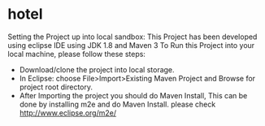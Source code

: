 # hotel
Setting the Project up into local sandbox:
This Project has been developed using eclipse IDE using JDK 1.8 and Maven 3
To Run this Project into your local machine, please follow these steps:
- Download/clone the project into local storage.
- In Eclipse: choose File>Import>Existing Maven Project and Browse for project root directory.
- After Importing the project you should do Maven Install, This can be done by installing m2e and do Maven Install. please check http://www.eclipse.org/m2e/
